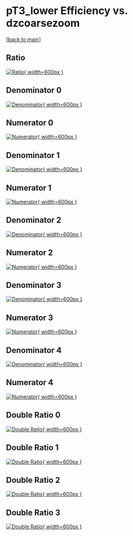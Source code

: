 # pT3_lower Efficiency vs. dzcoarsezoom

[[back to main](./)]



## Ratio

[![Ratio](../mtv/var/pT3_lower_loweta_321_1_eff_dzcoarsezoom.png){ width=600px }](../mtv/var/pT3_lower_loweta_321_1_eff_dzcoarsezoom.pdf)

## Denominator 0

[![Denominator](../mtv/den/pT3_lower_loweta_321_1_eff_dzcoarsezoom_den0.png){ width=600px }](../mtv/den/pT3_lower_loweta_321_1_eff_dzcoarsezoom_den0.pdf)

## Numerator 0

[![Numerator](../mtv/num/pT3_lower_loweta_321_1_eff_dzcoarsezoom_num0.png){ width=600px }](../mtv/num/pT3_lower_loweta_321_1_eff_dzcoarsezoom_num0.pdf)

## Denominator 1

[![Denominator](../mtv/den/pT3_lower_loweta_321_1_eff_dzcoarsezoom_den1.png){ width=600px }](../mtv/den/pT3_lower_loweta_321_1_eff_dzcoarsezoom_den1.pdf)

## Numerator 1

[![Numerator](../mtv/num/pT3_lower_loweta_321_1_eff_dzcoarsezoom_num1.png){ width=600px }](../mtv/num/pT3_lower_loweta_321_1_eff_dzcoarsezoom_num1.pdf)

## Denominator 2

[![Denominator](../mtv/den/pT3_lower_loweta_321_1_eff_dzcoarsezoom_den2.png){ width=600px }](../mtv/den/pT3_lower_loweta_321_1_eff_dzcoarsezoom_den2.pdf)

## Numerator 2

[![Numerator](../mtv/num/pT3_lower_loweta_321_1_eff_dzcoarsezoom_num2.png){ width=600px }](../mtv/num/pT3_lower_loweta_321_1_eff_dzcoarsezoom_num2.pdf)

## Denominator 3

[![Denominator](../mtv/den/pT3_lower_loweta_321_1_eff_dzcoarsezoom_den3.png){ width=600px }](../mtv/den/pT3_lower_loweta_321_1_eff_dzcoarsezoom_den3.pdf)

## Numerator 3

[![Numerator](../mtv/num/pT3_lower_loweta_321_1_eff_dzcoarsezoom_num3.png){ width=600px }](../mtv/num/pT3_lower_loweta_321_1_eff_dzcoarsezoom_num3.pdf)

## Denominator 4

[![Denominator](../mtv/den/pT3_lower_loweta_321_1_eff_dzcoarsezoom_den4.png){ width=600px }](../mtv/den/pT3_lower_loweta_321_1_eff_dzcoarsezoom_den4.pdf)

## Numerator 4

[![Numerator](../mtv/num/pT3_lower_loweta_321_1_eff_dzcoarsezoom_num4.png){ width=600px }](../mtv/num/pT3_lower_loweta_321_1_eff_dzcoarsezoom_num4.pdf)

## Double Ratio 0

[![Double Ratio](../mtv/ratio/pT3_lower_loweta_321_1_eff_dzcoarsezoom_ratio0.png){ width=600px }](../mtv/ratio/pT3_lower_loweta_321_1_eff_dzcoarsezoom_ratio0.pdf)

## Double Ratio 1

[![Double Ratio](../mtv/ratio/pT3_lower_loweta_321_1_eff_dzcoarsezoom_ratio1.png){ width=600px }](../mtv/ratio/pT3_lower_loweta_321_1_eff_dzcoarsezoom_ratio1.pdf)

## Double Ratio 2

[![Double Ratio](../mtv/ratio/pT3_lower_loweta_321_1_eff_dzcoarsezoom_ratio2.png){ width=600px }](../mtv/ratio/pT3_lower_loweta_321_1_eff_dzcoarsezoom_ratio2.pdf)

## Double Ratio 3

[![Double Ratio](../mtv/ratio/pT3_lower_loweta_321_1_eff_dzcoarsezoom_ratio3.png){ width=600px }](../mtv/ratio/pT3_lower_loweta_321_1_eff_dzcoarsezoom_ratio3.pdf)

